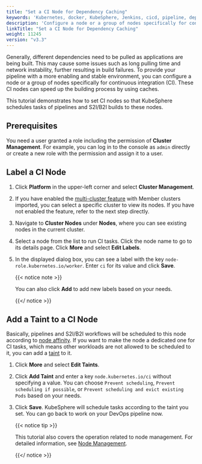 ```yaml
---
title: "Set a CI Node for Dependency Caching"
keywords: 'Kubernetes, docker, KubeSphere, Jenkins, cicd, pipeline, dependency cache'
description: 'Configure a node or a group of nodes specifically for continuous integration (CI) to speed up the building process in a pipeline.'
linkTitle: "Set a CI Node for Dependency Caching"
weight: 11245
version: "v3.3"
---
```


Generally, different dependencies need to be pulled as applications are being built. This may cause some issues such as long pulling time and network instability, further resulting in build failures. To provide your pipeline with a more enabling and stable environment, you can configure a node or a group of nodes specifically for continuous integration (CI). These CI nodes can speed up the building process by using caches. 

This tutorial demonstrates how to set CI nodes so that KubeSphere schedules tasks of pipelines and S2I/B2I builds to these nodes.

## Prerequisites

You need a user granted a role including the permission of **Cluster Management**. For example, you can log in to the console as `admin` directly or create a new role with the permission and assign it to a user.

## Label a CI Node

1. Click **Platform** in the upper-left corner and select **Cluster Management**.

2. If you have enabled the [multi-cluster feature](../../../../multicluster-management/) with Member clusters imported, you can select a specific cluster to view its nodes. If you have not enabled the feature, refer to the next step directly.

3. Navigate to **Cluster Nodes** under **Nodes**, where you can see existing nodes in the current cluster.

4. Select a node from the list to run CI tasks. Click the node name to go to its details page. Click **More** and select **Edit Labels**.

5. In the displayed dialog box, you can see a label with the key `node-role.kubernetes.io/worker`. Enter `ci` for its value and click **Save**.

   {{< notice note >}} 

   You can also click **Add** to add new labels based on your needs.

   {{</ notice >}} 

## Add a Taint to a CI Node

Basically, pipelines and S2I/B2I workflows will be scheduled to this node according to [node affinity](https://kubernetes.io/docs/concepts/configuration/assign-pod-node/#node-affinity). If you want to make the node a dedicated one for CI tasks, which means other workloads are not allowed to be scheduled to it, you can add a [taint](https://kubernetes.io/docs/concepts/configuration/taint-and-toleration/) to it.

1. Click **More** and select **Edit Taints**.

2. Click **Add Taint** and enter a key `node.kubernetes.io/ci` without specifying a value. You can choose `Prevent scheduling`, `Prevent scheduling if possible`, or `Prevent scheduling and evict existing Pods` based on your needs.

3. Click **Save**. KubeSphere will schedule tasks according to the taint you set. You can go back to work on your DevOps pipeline now.

   {{< notice tip >}} 

   This tutorial also covers the operation related to node management. For detailed information, see [Node Management](../../../../cluster-administration/nodes/).

   {{</ notice >}}

